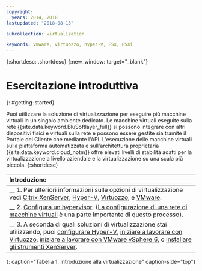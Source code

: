 ```yaml
---
copyright:
  years: 2014, 2018
lastupdated: "2018-08-15"

subcollection: virtualization

keywords: vmware, virtuozzo, hyper-V, ESX, ESXi
---
```


{:shortdesc: .shortdesc}
{:new_window: target="_blank"}

# Esercitazione introduttiva
{: #getting-started}

Puoi utilizzare la soluzione di virtualizzazione per eseguire più macchine virtuali in un singolo ambiente dedicato. Le macchine virtuali eseguite sulla rete {{site.data.keyword.BluSoftlayer_full}} si possono integrare con altri dispositivi fisici e virtuali sulla rete e possono essere gestite sia tramite il Portale del Cliente che mediante l'API. L'esecuzione delle macchine virtuali sulla piattaforma automatizzata e sull'architettura proprietaria {{site.data.keyword.cloud_notm}} offre elevati livelli di stabilità adatti per la virtualizzazione a livello aziendale e la virtualizzazione su una scala più piccola.
{:shortdesc}

| Introduzione       |
|:------------------|
| __ 1. Per ulteriori informazioni sulle opzioni di virtualizzazione vedi [Citrix XenServer](/docs/infrastructure/virtualization?topic=Virtualization-what-is-citrix-xenserver-), [Hyper-V](/docs/infrastructure/virtualization?topic=Virtualization-what-is-hyper-v-), [Virtuozzo](/docs/infrastructure/virtualization?topic=Virtualization-what-is-virtuozzo-), e [VMware](/docs/infrastructure/vmware?topic=VMware-getting-started). |
| __ 2. [Configura un hypervisor](/docs/infrastructure/virtualization?topic=Virtualization-setting-up-a-hypervisor). ([La configurazione di una rete di macchine virtuali](/docs/infrastructure/virtualization?topic=Virtualization-setting-up-a-virtual-machine-network) è una parte importante di questo processo). |
| __ 3. A seconda di quali soluzioni di virtualizzazione stai utilizzando, puoi [configurare Hyper-V](/docs/infrastructure/virtualization?topic=Virtualization-setting-up-hyper-v), [iniziare a lavorare con Virtuozzo](/docs/infrastructure/virtualization?topic=Virtualization-getting-started-with-virtuozzo), [iniziare a lavorare con VMware vSphere 6](/docs/infrastructure/vmware?topic=VMware-vmware-getting-started#vmware-getting-started), o [installare gli strumenti XenServer](/docs/infrastructure/virtualization?topic=Virtualization-installing-xenserver-tools-when-using-linux). |
{: caption="Tabella 1. Introduzione alla virtualizzazione" caption-side="top"}
